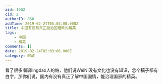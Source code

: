 ```yaml
---
aid: 1002
cid: 2
authorID: 860
addTime: 2019-02-24T05:03:00.000Z
title: 中国有没有真正能治国理政的精英
tags:
    - 中国
    - 精英
comments: []
date: 2019-02-24T05:03:00.000Z
category: 时政
---
```


看了很多嘲讽lingdao人的帖，他们说WeiNi没有文化也没有知识，念个稿子都有白字，那你们说，国内有没有真正了解中国国情，能治理国家的精英。
